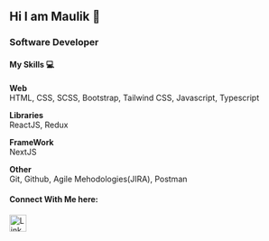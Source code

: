 ## Hi I am Maulik 👋

### Software Developer
 
#### My Skills 💻


 **Web**  
 HTML, CSS, SCSS, Bootstrap, Tailwind CSS, Javascript, Typescript

 **Libraries**  
 ReactJS, Redux

 **FrameWork**  
 NextJS
 
**Other**  
 Git, Github, Agile Mehodologies(JIRA), Postman

#### Connect With Me here:

<a href="https://www.linkedin.com/in/maulik-chavda-b0b07a170/">
  <img align="left" alt="Linkdein" height="30" width="30" src="https://cdn.jsdelivr.net/npm/simple-icons@v3/icons/linkedin.svg" />
</a>


<!--
**maulikchavda/maulikchavda** is a ✨ _special_ ✨ repository because its `README.md` (this file) appears on your GitHub profile.

Here are some ideas to get you started:

- 🔭 I’m currently working on ...
- 🌱 I’m currently learning ...
- 👯 I’m looking to collaborate on ...
- 🤔 I’m looking for help with ...
- 💬 Ask me about ...
- 📫 How to reach me: ...
- 😄 Pronouns: ...
- ⚡ Fun fact: ...
-->
